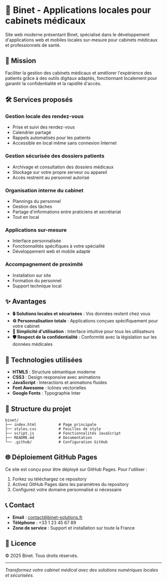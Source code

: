 # 🏥 Binet - Applications locales pour cabinets médicaux

Site web moderne présentant Binet, spécialisé dans le développement d'applications web et mobiles locales sur-mesure pour cabinets médicaux et professionnels de santé.

## 🎯 Mission

Faciliter la gestion des cabinets médicaux et améliorer l'expérience des patients grâce à des outils digitaux adaptés, fonctionnant localement pour garantir la confidentialité et la rapidité d'accès.

## 🛠️ Services proposés

### Gestion locale des rendez-vous
- Prise et suivi des rendez-vous
- Calendrier partagé
- Rappels automatisés pour les patients
- Accessible en local même sans connexion Internet

### Gestion sécurisée des dossiers patients
- Archivage et consultation des dossiers médicaux
- Stockage sur votre propre serveur ou appareil
- Accès restreint au personnel autorisé

### Organisation interne du cabinet
- Plannings du personnel
- Gestion des tâches
- Partage d'informations entre praticiens et secrétariat
- Tout en local

### Applications sur-mesure
- Interface personnalisée
- Fonctionnalités spécifiques à votre spécialité
- Développement web et mobile adapté

### Accompagnement de proximité
- Installation sur site
- Formation du personnel
- Support technique local

## ✨ Avantages

- **🔒 Solutions locales et sécurisées** : Vos données restent chez vous
- **⚙️ Personnalisation totale** : Applications conçues spécifiquement pour votre cabinet
- **👥 Simplicité d'utilisation** : Interface intuitive pour tous les utilisateurs
- **🛡️ Respect de la confidentialité** : Conformité avec la législation sur les données médicales

## 🚀 Technologies utilisées

- **HTML5** : Structure sémantique moderne
- **CSS3** : Design responsive avec animations
- **JavaScript** : Interactions et animations fluides
- **Font Awesome** : Icônes vectorielles
- **Google Fonts** : Typographie Inter

## 📁 Structure du projet

```
binet/
├── index.html          # Page principale
├── styles.css          # Feuilles de style
├── script.js           # Fonctionnalités JavaScript
├── README.md           # Documentation
└── .github/            # Configuration GitHub
```

## 🌐 Déploiement GitHub Pages

Ce site est conçu pour être déployé sur GitHub Pages. Pour l'utiliser :

1. Forkez ou téléchargez ce repository
2. Activez GitHub Pages dans les paramètres du repository
3. Configurez votre domaine personnalisé si nécessaire

## 📞 Contact

- **Email** : contact@binet-solutions.fr
- **Téléphone** : +33 1 23 45 67 89
- **Zone de service** : Support et installation sur toute la France

## 📄 Licence

© 2025 Binet. Tous droits réservés.

---

*Transformez votre cabinet médical avec des solutions numériques locales et sécurisées.*